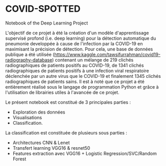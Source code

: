 # COVID-SPOTTED
Notebook of the Deep Learning Project

L'objectif de ce projet à été la création d'un modèle d'apprentissage supervisé profond (i.e. deep learning) pour la détection automatique du pneumonie developpée à cause de l'infection par la COVID-19 en maximisant la précision de détection. Pour cela, une base de données publique a été utilisée (https://www.kaggle.com/tawsifurrahman/covid19-radiography-database) contenant un mélange de 219 clichés radiographiques de patients positifs au COVID-19, de 1341 clichés radiographiques de patients positifs à une infection viral respiratoire déclenchée par un autre virus que le COVID-19 et finalement 1345 clichés radiographiques de patients sains. Il est à noté que ce projet a été entièrement réalisé sous le langage de programmation Python et grâce à l'utilisation de librairies utiles à l'avancée de ce projet.

Le présent notebook est constitué de 3 principales parties :
- Exploration des données
- Visualisations
- Classification.

La classification est constituée de plusieurs sous parties :
- Architectures CNN & Lenet
- Transfert learning VGG16 & resnet50
- Features extraction avec VGG16 + Logistic Regression/SVC/Random Forest
